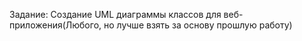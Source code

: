 Задание: Создание UML диаграммы классов для веб-приложения(Любого, но лучше взять за основу прошлую работу)
